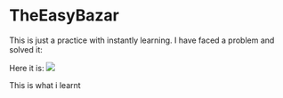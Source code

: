 # TheEasyBazar

This is just a practice with instantly learning. I have faced a problem and solved it:

Here it is:
![]("https://github.com/Hasanboevs1/TheEasyBazar/blob/main/image_2024-04-26_07-48-11.png")

This is what i learnt
